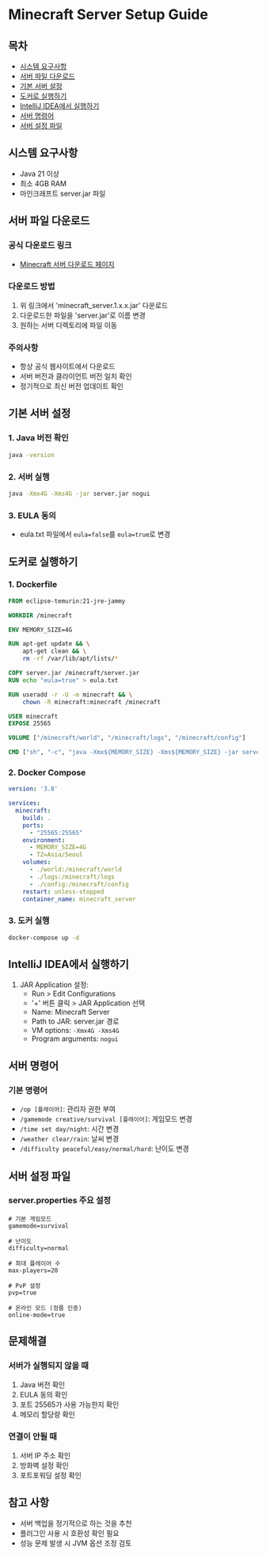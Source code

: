 # Minecraft Server Setup Guide

## 목차
- [시스템 요구사항](#시스템-요구사항)
- [서버 파일 다운로드](#서버-파일-다운로드)
- [기본 서버 설정](#기본-서버-설정)
- [도커로 실행하기](#도커로-실행하기)
- [IntelliJ IDEA에서 실행하기](#intellij-idea에서-실행하기)
- [서버 명령어](#서버-명령어)
- [서버 설정 파일](#서버-설정-파일)

## 시스템 요구사항
- Java 21 이상
- 최소 4GB RAM
- 마인크래프트 server.jar 파일

## 서버 파일 다운로드

### 공식 다운로드 링크
- [Minecraft 서버 다운로드 페이지](https://www.minecraft.net/ko-kr/download/server)

### 다운로드 방법
1. 위 링크에서 'minecraft_server.1.x.x.jar' 다운로드
2. 다운로드한 파일을 'server.jar'로 이름 변경
3. 원하는 서버 디렉토리에 파일 이동

### 주의사항
- 항상 공식 웹사이트에서 다운로드
- 서버 버전과 클라이언트 버전 일치 확인
- 정기적으로 최신 버전 업데이트 확인

## 기본 서버 설정

### 1. Java 버전 확인
```bash
java -version
```

### 2. 서버 실행
```bash
java -Xmx4G -Xms4G -jar server.jar nogui
```

### 3. EULA 동의
- eula.txt 파일에서 `eula=false`를 `eula=true`로 변경

## 도커로 실행하기

### 1. Dockerfile
```dockerfile
FROM eclipse-temurin:21-jre-jammy

WORKDIR /minecraft

ENV MEMORY_SIZE=4G

RUN apt-get update && \
    apt-get clean && \
    rm -rf /var/lib/apt/lists/*

COPY server.jar /minecraft/server.jar
RUN echo "eula=true" > eula.txt

RUN useradd -r -U -m minecraft && \
    chown -R minecraft:minecraft /minecraft

USER minecraft
EXPOSE 25565

VOLUME ["/minecraft/world", "/minecraft/logs", "/minecraft/config"]

CMD ["sh", "-c", "java -Xmx${MEMORY_SIZE} -Xms${MEMORY_SIZE} -jar server.jar nogui"]
```

### 2. Docker Compose
```yaml
version: '3.8'

services:
  minecraft:
    build: .
    ports:
      - "25565:25565"
    environment:
      - MEMORY_SIZE=4G
      - TZ=Asia/Seoul
    volumes:
      - ./world:/minecraft/world
      - ./logs:/minecraft/logs
      - ./config:/minecraft/config
    restart: unless-stopped
    container_name: minecraft_server
```

### 3. 도커 실행
```bash
docker-compose up -d
```

## IntelliJ IDEA에서 실행하기

1. JAR Application 설정:
    - Run > Edit Configurations
    - '+' 버튼 클릭 > JAR Application 선택
    - Name: Minecraft Server
    - Path to JAR: server.jar 경로
    - VM options: `-Xmx4G -Xms4G`
    - Program arguments: `nogui`

## 서버 명령어

### 기본 명령어
- `/op [플레이어]`: 관리자 권한 부여
- `/gamemode creative/survival [플레이어]`: 게임모드 변경
- `/time set day/night`: 시간 변경
- `/weather clear/rain`: 날씨 변경
- `/difficulty peaceful/easy/normal/hard`: 난이도 변경

## 서버 설정 파일

### server.properties 주요 설정
```properties
# 기본 게임모드
gamemode=survival

# 난이도
difficulty=normal

# 최대 플레이어 수
max-players=20

# PvP 설정
pvp=true

# 온라인 모드 (정품 인증)
online-mode=true
```

## 문제해결

### 서버가 실행되지 않을 때
1. Java 버전 확인
2. EULA 동의 확인
3. 포트 25565가 사용 가능한지 확인
4. 메모리 할당량 확인

### 연결이 안될 때
1. 서버 IP 주소 확인
2. 방화벽 설정 확인
3. 포트포워딩 설정 확인

## 참고 사항
- 서버 백업을 정기적으로 하는 것을 추천
- 플러그인 사용 시 호환성 확인 필요
- 성능 문제 발생 시 JVM 옵션 조정 검토